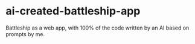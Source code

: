 # ai-created-battleship-app
Battleship as a web app, with 100% of the code written by an AI based on prompts by me.

